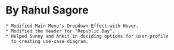 By Rahul Sagore
===============

	* Modified Main Menu's Dropdown Effect with Hover.
	* Modified the Header for "Republic Day".
	* Helped Sunny and Ankit in deciding options for user profile
	  to creating use-case diagram.